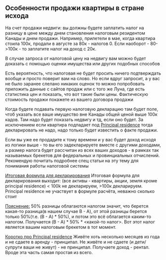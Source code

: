 ## Особенности продажи квартиры в стране исхода

На счет продажи недвиги: вы должны будете заплатить налог на разницу в цене между днем становления налоговым резидентом Канады и днем продажи. Например, прилетели в мае, когда квартира стоила 100к, продали в августе за 80к - налогов 0. Если наоборот - 80->100к - то заплатите налог на доход с 20к.

В случае запроса от налоговой цену на недвигу вам можно будет доказать с помощью оценки имущества или других подобных способов

Есть вероятность, что налоговая не будет просить ничего подтверждать вообще и просто поверит вам на слово. 
Но если вдруг запросит, а у вас не было заранее слелано никаких оценок то можно попробовать приложить данные с сайтов продаж или с того же Луна, где есть статистика цен и показать, что вот такие были цены. Фактическую стоимость продажи покажете из вашего договора продажи

Когда будете подавать первую налоговую декларацию там будет поле, чтоб указать все ваше имущество вне Канады общей ценой выше 100к кадов. Там надо будет показать недвигу и тд, если оно будет. За исключением если квартира подпадает под [Principal residence](https://www.canada.ca/en/revenue-agency/services/tax/individuals/topics/about-your-tax-return/tax-return/completing-a-tax-return/personal-income/line-12700-capital-gains/principal-residence-other-real-estate/sale-your-principal-residence.html) тогда декларировать не надо, надо только будет известить о факте продажи.

Если вы уже ее продадите к тому времени и у вас будет доход исходя из логики выше - то вы его задекларируете вместе с другими доходами, а размер налога будет рассчитан из всех ваших доходов - в рамках так называемых брекетов для федеральных и провинциальных отчислений.
Рекомендую почитать подробнее спец статьи на эту тему для понимания работы налоговой системы

[Итоговая формула для декларирования](https://t.me/canada_finances/86872)
Итоговая формула для декларирования выходит: (все активы - квартиры, акции, земля кроме principal residence) < 100k не декларируем, >100к декларируем. Principal residence не участвует в формуле расчёта, неважно сколько стоит

[Пояснение:](https://t.me/canada_finances/86847)
50% разницы облагаются налогом значит, что берется какая-то разница(в нашем случае B - A), от этой разницы берется только 50%(т.е. (B - A) * 50%), и потом это всё облагается каким-то налогом. Получается (B - A) * 50% * <какой-то налог>.
Вот этот налог является вашим налоговым брекетом в тот момент.

[Коротко про Principal residence](https://t.me/canada_finances/86882)
Живёте хоть несколько месяцев из года и не сдаете в аренду - принципал. Не живёте и не сдаете (и дети/супруги ваши не живут) - не принципал. Получаете доход - рентал. Вроде эта часть самая простая из всего. 